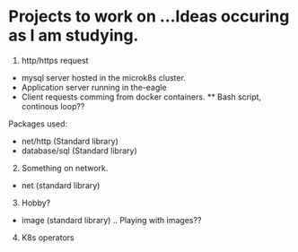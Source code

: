 # Projects to work on ...Ideas occuring as I am studying.

1) http/https request
- mysql server hosted in the microk8s cluster.
- Application server running in the-eagle
- Client requests comming from docker containers.
  ** Bash script, continous loop??

Packages used:
- net/http     (Standard library)
- database/sql (Standard library)

2. Something on network.
- net (standard library)

3. Hobby?
- image (standard library) .. Playing with images??

4. K8s operators